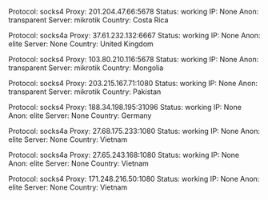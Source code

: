 Protocol: socks4
Proxy: 201.204.47.66:5678
Status: working
IP: None
Anon: transparent
Server: mikrotik
Country: Costa Rica

Protocol: socks4a
Proxy: 37.61.232.132:6667
Status: working
IP: None
Anon: elite
Server: None
Country: United Kingdom

Protocol: socks4
Proxy: 103.80.210.116:5678
Status: working
IP: None
Anon: transparent
Server: mikrotik
Country: Mongolia

Protocol: socks4
Proxy: 203.215.167.71:1080
Status: working
IP: None
Anon: transparent
Server: mikrotik
Country: Pakistan

Protocol: socks4
Proxy: 188.34.198.195:31096
Status: working
IP: None
Anon: elite
Server: None
Country: Germany

Protocol: socks4a
Proxy: 27.68.175.233:1080
Status: working
IP: None
Anon: elite
Server: None
Country: Vietnam

Protocol: socks4a
Proxy: 27.65.243.168:1080
Status: working
IP: None
Anon: elite
Server: None
Country: Vietnam

Protocol: socks4
Proxy: 171.248.216.50:1080
Status: working
IP: None
Anon: elite
Server: None
Country: Vietnam

